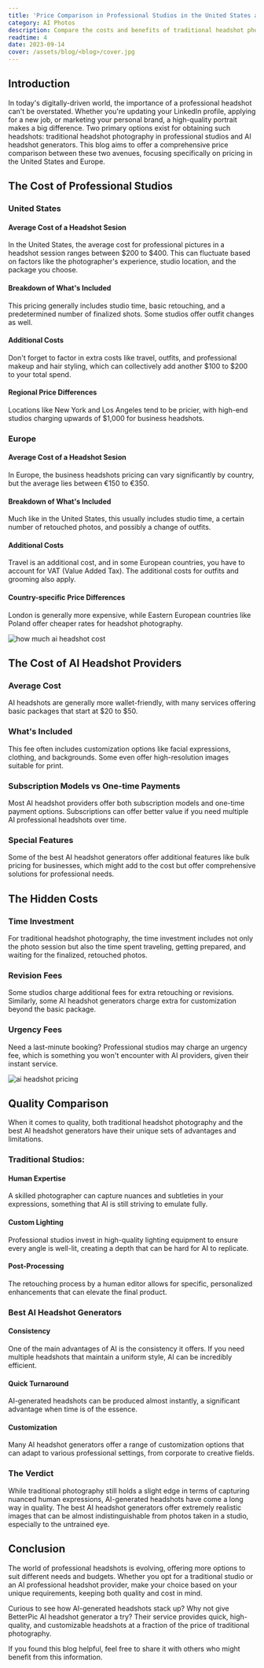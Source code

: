 ```yaml
---
title: 'Price Comparison in Professional Studios in the United States and Europe Versus AI Headshot Providers'
category: AI Photos
description: Compare the costs and benefits of traditional headshot photography vs. AI-generated headshots from providers like BetterPic. Make an informed choice for your professional portrait needs.
readtime: 4
date: 2023-09-14
cover: /assets/blog/<blog>/cover.jpg
---
```

## Introduction

In today's digitally-driven world, the importance of a professional headshot can't be overstated. Whether you're updating your LinkedIn profile, applying for a new job, or marketing your personal brand, a high-quality portrait makes a big difference. Two primary options exist for obtaining such headshots: traditional headshot photography in professional studios and AI headshot generators. This blog aims to offer a comprehensive price comparison between these two avenues, focusing specifically on pricing in the United States and Europe.

## The Cost of Professional Studios

### United States

#### Average Cost of a Headshot Sesion

In the United States, the average cost for professional pictures in a headshot session ranges between $200 to $400. This can fluctuate based on factors like the photographer's experience, studio location, and the package you choose.

#### Breakdown of What's Included

This pricing generally includes studio time, basic retouching, and a predetermined number of finalized shots. Some studios offer outfit changes as well.

#### Additional Costs

Don't forget to factor in extra costs like travel, outfits, and professional makeup and hair styling, which can collectively add another $100 to $200 to your total spend.

#### Regional Price Differences

Locations like New York and Los Angeles tend to be pricier, with high-end studios charging upwards of $1,000 for business headshots.

### Europe

#### Average Cost of a Headshot Sesion

In Europe, the business headshots pricing can vary significantly by country, but the average lies between €150 to €350.

#### Breakdown of What's Included

Much like in the United States, this usually includes studio time, a certain number of retouched photos, and possibly a change of outfits.

#### Additional Costs

Travel is an additional cost, and in some European countries, you have to account for VAT (Value Added Tax). The additional costs for outfits and grooming also apply.

#### Country-specific Price Differences

London is generally more expensive, while Eastern European countries like Poland offer cheaper rates for headshot photography.

![how much ai headshot cost](https://www.betterpic.io/_vercel/image?url=/assets/blog/media/model-examples-1/betterpic-generated-headshot-405.jpg&w=768&q=70)

## The Cost of AI Headshot Providers

### Average Cost

AI headshots are generally more wallet-friendly, with many services offering basic packages that start at $20 to $50.

### What's Included

This fee often includes customization options like facial expressions, clothing, and backgrounds. Some even offer high-resolution images suitable for print.

### Subscription Models vs One-time Payments

Most AI headshot providers offer both subscription models and one-time payment options. Subscriptions can offer better value if you need multiple AI professional headshots over time.

### Special Features

Some of the best AI headshot generators offer additional features like bulk pricing for businesses, which might add to the cost but offer comprehensive solutions for professional needs.

## The Hidden Costs

### Time Investment

For traditional headshot photography, the time investment includes not only the photo session but also the time spent traveling, getting prepared, and waiting for the finalized, retouched photos.

### Revision Fees

Some studios charge additional fees for extra retouching or revisions. Similarly, some AI headshot generators charge extra for customization beyond the basic package.

### Urgency Fees

Need a last-minute booking? Professional studios may charge an urgency fee, which is something you won't encounter with AI providers, given their instant service.

![ai headshot pricing](https://www.betterpic.io/_vercel/image?url=/assets/blog/media/model-examples-1/betterpic-generated-headshot-41.jpg&w=768&q=70)

## Quality Comparison

When it comes to quality, both traditional headshot photography and the best AI headshot generators have their unique sets of advantages and limitations.

### Traditional Studios:

#### Human Expertise

A skilled photographer can capture nuances and subtleties in your expressions, something that AI is still striving to emulate fully.

#### Custom Lighting

Professional studios invest in high-quality lighting equipment to ensure every angle is well-lit, creating a depth that can be hard for AI to replicate.

#### Post-Processing

The retouching process by a human editor allows for specific, personalized enhancements that can elevate the final product.

### Best AI Headshot Generators

#### Consistency

One of the main advantages of AI is the consistency it offers. If you need multiple headshots that maintain a uniform style, AI can be incredibly efficient.

#### Quick Turnaround

AI-generated headshots can be produced almost instantly, a significant advantage when time is of the essence.

#### Customization

Many AI headshot generators offer a range of customization options that can adapt to various professional settings, from corporate to creative fields.

### The Verdict

While traditional photography still holds a slight edge in terms of capturing nuanced human expressions, AI-generated headshots have come a long way in quality. The best AI headshot generators offer extremely realistic images that can be almost indistinguishable from photos taken in a studio, especially to the untrained eye.

## Conclusion

The world of professional headshots is evolving, offering more options to suit different needs and budgets. Whether you opt for a traditional studio or an AI professional headshot provider, make your choice based on your unique requirements, keeping both quality and cost in mind.

Curious to see how AI-generated headshots stack up? Why not give BetterPic AI headshot generator a try? Their service provides quick, high-quality, and customizable headshots at a fraction of the price of traditional photography.

If you found this blog helpful, feel free to share it with others who might benefit from this information.


